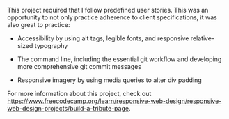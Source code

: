 This project required that I follow predefined user stories. This was an opportunity to not only practice adherence to client specifications, it was also great to practice:

- Accessibility by using alt tags, legible fonts, and responsive relative-sized typography

- The command line, including the essential git workflow and developing more comprehensive git commit messages

- Responsive imagery by using media queries to alter div padding

For more information about this project, check out https://www.freecodecamp.org/learn/responsive-web-design/responsive-web-design-projects/build-a-tribute-page.
